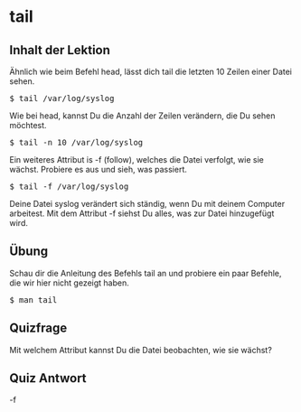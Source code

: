 # tail

## Inhalt der Lektion

Ähnlich wie beim Befehl head, lässt dich tail die letzten 10 Zeilen einer Datei sehen.

<pre>$ tail /var/log/syslog</pre>

Wie bei head, kannst Du die Anzahl der Zeilen verändern, die Du sehen möchtest.

<pre>$ tail -n 10 /var/log/syslog</pre>

Ein weiteres Attribut is -f (follow), welches die Datei verfolgt, wie sie wächst. Probiere es aus und sieh, was passiert.

<pre>$ tail -f /var/log/syslog</pre>

Deine Datei syslog verändert sich ständig, wenn Du mit deinem Computer arbeitest. Mit dem Attribut -f siehst Du alles, was zur Datei hinzugefügt wird.

## Übung

Schau dir die Anleitung des Befehls tail an und probiere ein paar Befehle, die wir hier nicht gezeigt haben.

<pre>$ man tail</pre>

## Quizfrage

Mit welchem Attribut kannst Du die Datei beobachten, wie sie wächst?

## Quiz Antwort

-f
